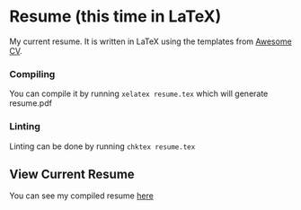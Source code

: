 # Resume (this time in LaTeX)
My current resume. It is written in LaTeX using the templates from [Awesome CV](https://github.com/posquit0/Awesome-CV).


### Compiling
You can compile it by running `xelatex resume.tex` which will generate resume.pdf

### Linting
Linting can be done by running `chktex resume.tex`

## View Current Resume
You can see my compiled resume [here](resume.pdf)